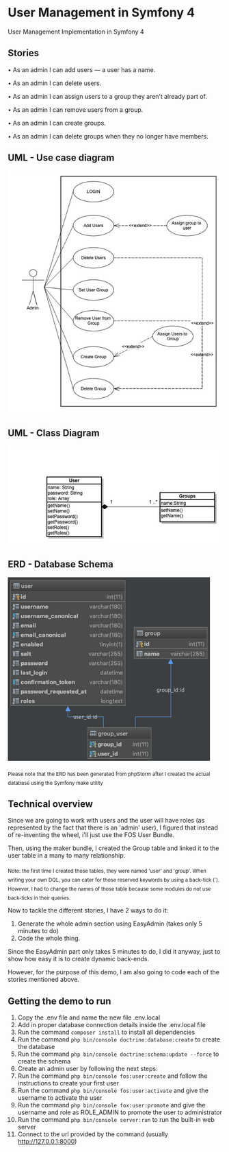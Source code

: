 # User Management in Symfony 4
User Management Implementation in Symfony 4

## Stories

• As an admin I can add users — a user has a name.

• As an admin I can delete users.

• As an admin I can assign users to a group they aren’t already part of.

• As an admin I can remove users from a group.

• As an admin I can create groups.

• As an admin I can delete groups when they no longer have members.

## UML - Use case diagram
![](Use_case_diagram.jpg)

## UML - Class Diagram
![](Class_diagram.jpg)

## ERD - Database Schema
![](ERD.png)

<sub>Please note that the ERD has been generated from phpStorm after I created the actual database using the Symfony make utility</sub>

## Technical overview
Since we are going to work with users and the user will have roles (as represented by the fact that there is an 'admin' user), I figured that instead of re-inventing the wheel, i'll just use the FOS User Bundle.

Then, using the maker bundle, I created the Group table and linked it to the user table in a many to many relationship.

<sub>Note: the first time I created those tables, they were named 'user' and 'group'. When writing your own DQL, you can cater for those reserved keywords by using a back-tick (`). However, I had to change the names of those table because some modules do not use back-ticks in their queries.</sub>


Now to tackle the different stories, I have 2 ways to do it:
1. Generate the whole admin section using EasyAdmin (takes only 5 minutes to do)
2. Code the whole thing.

Since the EasyAdmin part only takes 5 minutes to do, I did it anyway, just to show how easy it is to create dynamic back-ends.

However, for the purpose of this demo, I am also going to code each of the stories mentioned above.


## Getting the demo to run
1. Copy the .env file and name the new file .env.local
2. Add in proper database connection details inside the .env.local file
3. Run the command `composer install` to install all dependencies
4. Run the command `php bin/console doctrine:database:create` to create the database
5. Run the command `php bin/console doctrine:schema:update --force` to create the schema
6. Create an admin user by following the next steps:
7. Run the command `php bin/console fos:user:create` and follow the instructions to create your first user
8. Run the command `php bin/console fos:user:activate` and give the username to activate the user
9. Run the command `php bin/console fox:user:promote` and give the username and role as ROLE_ADMIN to promote the user to administrator
10. Run the command `php bin/console server:run` to run the built-in web server
11. Connect to the url provided by the command (usually http://127.0.0.1:8000)
 
